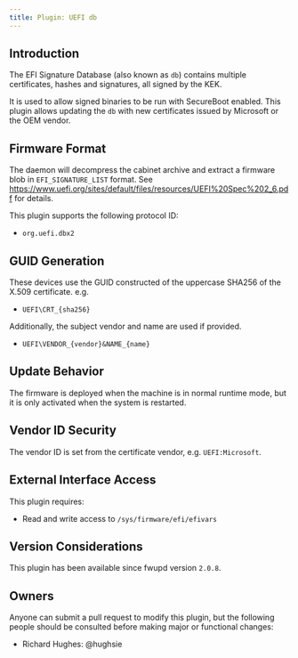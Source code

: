 ```yaml
---
title: Plugin: UEFI db
---
```


## Introduction

The EFI Signature Database (also known as `db`) contains multiple certificates, hashes and
signatures, all signed by the KEK.

It is used to allow signed binaries to be run with SecureBoot enabled. This plugin allows updating
the `db` with new certificates issued by Microsoft or the OEM vendor.

## Firmware Format

The daemon will decompress the cabinet archive and extract a firmware blob in `EFI_SIGNATURE_LIST`
format.
See <https://www.uefi.org/sites/default/files/resources/UEFI%20Spec%202_6.pdf> for details.

This plugin supports the following protocol ID:

* `org.uefi.dbx2`

## GUID Generation

These devices use the GUID constructed of the uppercase SHA256 of the X.509 certificate. e.g.

* `UEFI\CRT_{sha256}`

Additionally, the subject vendor and name are used if provided.

* `UEFI\VENDOR_{vendor}&NAME_{name}`

## Update Behavior

The firmware is deployed when the machine is in normal runtime mode, but it is only activated when
the system is restarted.

## Vendor ID Security

The vendor ID is set from the certificate vendor, e.g. `UEFI:Microsoft`.

## External Interface Access

This plugin requires:

* Read and write access to `/sys/firmware/efi/efivars`

## Version Considerations

This plugin has been available since fwupd version `2.0.8`.

## Owners

Anyone can submit a pull request to modify this plugin, but the following people should be
consulted before making major or functional changes:

* Richard Hughes: @hughsie

